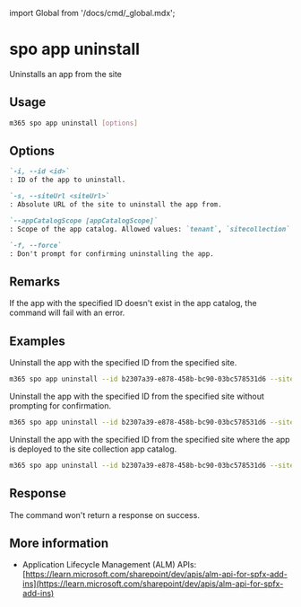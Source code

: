<!-- DISCLAIMER: All secrets, passwords, and sensitive values in this document are examples only and not real credentials. -->
import Global from '/docs/cmd/_global.mdx';

# spo app uninstall

Uninstalls an app from the site

## Usage

```sh
m365 spo app uninstall [options]
```

## Options

```md definition-list
`-i, --id <id>`
: ID of the app to uninstall.

`-s, --siteUrl <siteUrl>`
: Absolute URL of the site to uninstall the app from.

`--appCatalogScope [appCatalogScope]`
: Scope of the app catalog. Allowed values: `tenant`, `sitecollection`. Defaults to `tenant`.

`-f, --force`
: Don't prompt for confirming uninstalling the app.
```

<Global />

## Remarks

If the app with the specified ID doesn't exist in the app catalog, the command will fail with an error.

## Examples

Uninstall the app with the specified ID from the specified  site.

```sh
m365 spo app uninstall --id b2307a39-e878-458b-bc90-03bc578531d6 --siteUrl https://contoso.sharepoint.com
```

Uninstall the app with the specified ID from the specified site without prompting for confirmation.

```sh
m365 spo app uninstall --id b2307a39-e878-458b-bc90-03bc578531d6 --siteUrl https://contoso.sharepoint.com --force
```

Uninstall the app with the specified ID from the specified site where the app is deployed to the site collection app catalog.

```sh
m365 spo app uninstall --id b2307a39-e878-458b-bc90-03bc578531d6 --siteUrl https://contoso.sharepoint.com --appCatalogScope sitecollection
```

## Response

The command won't return a response on success.

## More information

- Application Lifecycle Management (ALM) APIs: [https://learn.microsoft.com/sharepoint/dev/apis/alm-api-for-spfx-add-ins](https://learn.microsoft.com/sharepoint/dev/apis/alm-api-for-spfx-add-ins)
